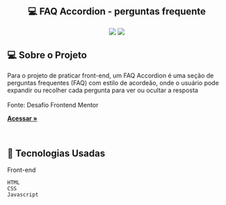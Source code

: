 <h2 align="center"> 💻 FAQ Accordion - perguntas frequente </h2> 

<p align="center">
  

  <img max-width="auto" height="auto"  src="https://github.com/user-attachments/assets/3778f000-b98b-4f73-a555-0dcbc201a515">
  <img max-width="auto" height="auto"  src="https://github.com/user-attachments/assets/8f35ba3c-5095-4f9e-807f-44c34ae7f078">

</p> 



## 💻  Sobre o Projeto

Para o projeto de praticar front-end, um FAQ Accordion é uma seção de perguntas frequentes (FAQ) com estilo de acordeão, onde o usuário pode expandir ou recolher cada pergunta para ver ou ocultar a resposta
<br>
<br>
Fonte: Desafio Frontend Mentor

<a href="https://sara01romao.github.io/faq-accordion-card-html-css-javascript/" target="_blank"><strong>Acessar »</strong></a>

<br>





## :rocket: Tecnologias Usadas


Front-end 
```
HTML
CSS
Javascript
```
